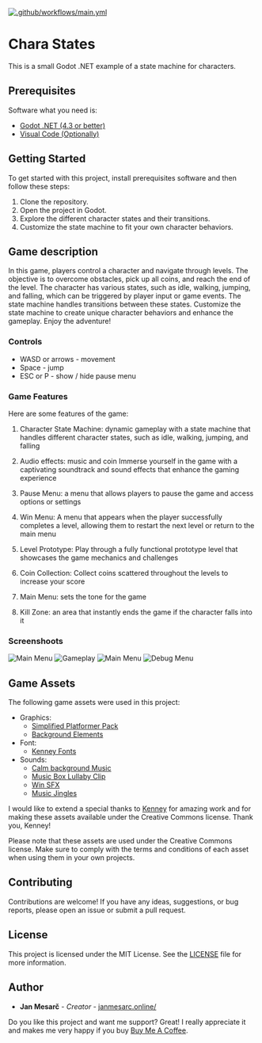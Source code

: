 [![.github/workflows/main.yml](https://github.com/jame581/CharaStates/actions/workflows/main.yml/badge.svg)](https://github.com/jame581/CharaStates/actions/workflows/main.yml)

# Chara States

This is a small Godot .NET example of a state machine for characters.

## Prerequisites

Software what you need is:

* [Godot .NET (4.3 or better)](https://godotengine.org/)
* [Visual Code (Optionally)](https://code.visualstudio.com/) 

## Getting Started

To get started with this project, install prerequisites software and then follow these steps:

1. Clone the repository.
2. Open the project in Godot.
3. Explore the different character states and their transitions.
4. Customize the state machine to fit your own character behaviors.

## Game description

In this game, players control a character and navigate through levels. The objective is to overcome obstacles, pick up all coins, and reach the end of the level. The character has various states, such as idle, walking, jumping, and falling, which can be triggered by player input or game events. The state machine handles transitions between these states. Customize the state machine to create unique character behaviors and enhance the gameplay. Enjoy the adventure!

### Controls

* WASD or arrows - movement
* Space - jump
* ESC or P - show / hide pause menu

### Game Features

Here are some features of the game:

1. Character State Machine: dynamic gameplay with a state machine that handles different character states, such as idle, walking, jumping, and falling

2. Audio effects: music and coin Immerse yourself in the game with a captivating soundtrack and sound effects that enhance the gaming experience

3. Pause Menu: a menu that allows players to pause the game and access options or settings

4. Win Menu: A menu that appears when the player successfully completes a level, allowing them to restart the next level or return to the main menu

5. Level Prototype: Play through a fully functional prototype level that showcases the game mechanics and challenges

6. Coin Collection: Collect coins scattered throughout the levels to increase your score

7. Main Menu: sets the tone for the game

8. Kill Zone: an area that instantly ends the game if the character falls into it

### Screenshoots

![Main Menu](screenshots/main_menu.png)
![Gameplay](screenshots/gameplay_1.png)
![Main Menu](screenshots/gameplay_2.png)
![Debug Menu](screenshots/debug_menu.png)

## Game Assets

The following game assets were used in this project:

* Graphics:
    * [Simplified Platformer Pack](https://www.kenney.nl/assets/simplified-platformer-pack) 
    * [Background Elements](https://www.kenney.nl/assets/background-elements)
* Font:
    * [Kenney Fonts](https://www.kenney.nl/assets/kenney-fonts)
* Sounds:
    * [Calm background Music](https://freesound.org/people/Bertsz/sounds/671900/)
    * [Music Box Lullaby Clip](https://freesound.org/people/AudioBitsAndBytes/sounds/163644/)
    * [Win SFX](https://freesound.org/people/jhyland/sounds/539679/)
    * [Music Jingles](https://www.kenney.nl/assets/music-jingles)

I would like to extend a special thanks to [Kenney](https://www.kenney.nl/) for amazing work and for making these assets available under the Creative Commons license. Thank you, Kenney!

Please note that these assets are used under the Creative Commons license. Make sure to comply with the terms and conditions of each asset when using them in your own projects.

## Contributing

Contributions are welcome! If you have any ideas, suggestions, or bug reports, please open an issue or submit a pull request.

## License

This project is licensed under the MIT License. See the [LICENSE](LICENSE) file for more information.

## Author

* **Jan Mesarč** - *Creator* - [janmesarc.online/](https://janmesarc.online/)

Do you like this project and want me support? Great! I really appreciate it and makes me very happy if you buy [Buy Me A Coffee](https://www.buymeacoffee.com/jame581).

